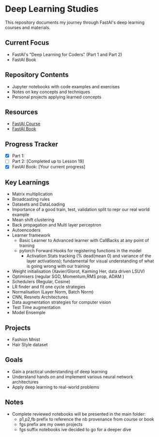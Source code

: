# Deep Learning Studies

This repository documents my journey through FastAI's deep learning courses and materials.

 ## Current Focus
 - FastAI's "Deep Learning for Coders" (Part 1 and Part 2)
 - FastAI Book

 ## Repository Contents
 - Jupyter notebooks with code examples and exercises
 - Notes on key concepts and techniques
 - Personal projects applying learned concepts

 ## Resources
 - [FastAI Course](https://course.fast.ai/)
 - [FastAI Book](https://github.com/fastai/fastbook)

 ## Progress Tracker
 - [x] Part 1: 
 - [ ] Part 2: [Completed up to Lesson 19]
 - [X] FastAI Book: [Your current progress]

 ## Key Learnings
 

 - Matrix multiplication
 - Broadcasting rules
 - Datasets and DataLoading
 - Importance of a good train, test, validation split to repr our real world example
 - Mean shift clustering
 - Back propagation and Multi layer perceptron
 - Autoencoders
 - Learner framework
    - Basic Learner to Advanced learner with CallBacks at any point of training
    - pytorch Forward Hooks for registering functions in the model
        - Activation Stats tracking (% dead(mean 0) and variance of the layer activations); fundamental for visual understanding of what is going wrong with our training
 - Weight initialisation (Xavier/Glorot, Kaiming Her, data driven LSUV)
- Optimisers (regular SGD, Momentum,RMS prop, ADAM )
- Schedulers (Regular, Cosine)
- LR finder and fit one cycle strategies
- Normalisation (Layer Norm, Batch Norm)
- CNN, Resnets Architectures
- Data augmentation strategies for computer vision
- Test Time augmentation
- Model Ensemple


 ## Projects
 - Fashion Mnist
 - Hair Style dataset

 ## Goals
 - Gain a practical understanding of deep learning
 - Understand hands on and implement various neural network architectures
 - Apply deep learning to real-world problems

 ## Notes
 - Complete reviewed notebooks will be presented in the main folder:
    - p1,p2,fb prefix to reference the nb provenance from course or book
    - fgs prefix are my owen projects
    - fgs suffix notebooks ive decided to go for a deeper dive

